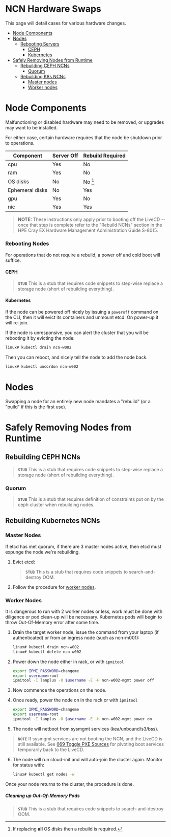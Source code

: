 # NCN Hardware Swaps

This page will detail cases for various hardware changes.

- [Node Components](#node-components)
- [Nodes](#nodes)
    - [Rebooting Servers](#rebooting-nodes)
        - [CEPH](#ceph)
        - [Kubernetes](#kubernetes)
- [Safely Removing Nodes from Runtime](#safely-removing-nodes-from-runtime)
    - [Rebuilding CEPH NCNs](#rebuilding-ceph-ncns)
        - [Quorum](#quorum)
    - [Rebuilding K8s NCNs](#rebuilding-k8s-ncns)
        - [Master nodes](#master-nodes)
        - [Worker nodes](#worker-nodes)


<a name='node-components'></a>
# Node Components

Malfunctioning or disabled hardware may need to be removed, or upgrades may want to be installed.

For either case, certain hardware requires that the node be shutdown prior to operations.

| Component | Server Off | Rebuild Required |
| --- | --- | --- |
| cpu | Yes | No |
| ram | Yes | No |
| OS disks | No | No [^1] |
| Ephemeral disks | No | Yes |
| gpu | Yes | No |
| nic | Yes | Yes |

[^1]: If replacing **all** OS disks then a rebuild is required.

> **NOTE:** These instructions only apply prior to booting off the LiveCD -- once that step is complete refer to the "Rebuild NCNs" section in the HPE Cray EX Hardware Management Administration Guide S-8015.

<a name='rebooting-nodes'></a>
### Rebooting Nodes

For operations that do not require a rebuild, a power off and cold boot will suffice.

<a name='ceph'></a>
#### CEPH

> **`STUB`** This is a stub that requires code snippets to step-wise replace a storage node (short of rebuilding everything).

<a name='kubernetes'></a>
#### Kubernetes

If the node can be powered off nicely by issuing a `poweroff` command on the CLI, then it will evict its containers
and unmount etcd. On power-up it will re-join.

If the node is unresponsive, you can alert the cluster that you will be rebooting it by evicting the node:
```bash
linux# kubectl drain ncn-w002
```

Then you can reboot, and nicely tell the node to add the node back.
```bash
linux# kubectl uncordon ncn-w002
```

<a name='nodes'></a>
# Nodes

Swapping a node for an entirely new node mandates a "rebuild" (or a "build" if this is the first use).

<a name='safely-removing-nodes-from-runtime'></a>
# Safely Removing Nodes from Runtime

<a name='rebuilding-ceph-ncns'></a>
## Rebuilding CEPH NCNs

> **`STUB`** This is a stub that requires code snippets to step-wise replace a storage node (short of rebuilding everything).

<a name='quorum'></a>
### Quorum

> **`STUB`** This is a stub that requires definition of constraints put on by the ceph cluster when rebuilding nodes.


<a name='rebuilding-k8s-ncns'></a>
## Rebuilding Kubernetes NCNs

<a name='master-nodes'></a>
### Master Nodes

If etcd has met quorum, if there are 3 master nodes active, then etcd must expunge the node we're rebuilding.

1. Evict etcd:
    > **`STUB`** This is a stub that requires code snippets to search-and-destroy OOM.
2. Follow the procedure for [worker nodes](#worker-nodes).


<a name='worker-nodes'></a>
### Worker Nodes

It is dangerous to run with 2 worker nodes or less, work must be done with diligence or pod clean-up will be necessary. Kubernetes pods will begin to throw Out-Of-Memory error after some time.

1. Drain the target worker node, issue the command from your laptop (if authenticated) or from an ingress node (such as ncn-m001):
    ```bash
    linux# kubectl drain ncn-w002
    linux# kubectl delete ncn-w002
    ```

2. Power down the node either in rack, or with `ipmitool`
    ```bash
    export IPMI_PASSWORD=changeme
    export username=root
    ipmitool -I lanplus -U $username -E -H ncn-w002-mgmt power off
    ```
3. Now commence the operations on the node.

4. Once ready, power the node on in the rack or with `ipmitool`
    ```bash
    export IPMI_PASSWORD=changeme
    export username=root
    ipmitool -I lanplus -U $username -E -H ncn-w002-mgmt power on
    ```
5. The node will netboot from sysmgmt services (kea/unbound/s3/bss).

> **`NOTE`** If sysmgmt services are not booting the NCN, and the LiveCD is still available. See [069 Toggle PXE Sources](./069-TOGGLE-PXE-SOURCES.md) for pivoting boot services temporarily back to the LiveCD.

6. The node will run cloud-init and will auto-join the cluster again. Monitor for status with:
    ```bash
    linux# kubectl get nodes -w 
    ```

Once your node returns to the cluster, the procedure is done.

<a name='cleaning-up-out-of-memory-pods'></a>
##### Cleaning up Out-Of-Memory Pods

> **`STUB`** This is a stub that requires code snippets to search-and-destroy OOM.
